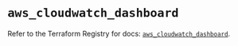 # `aws_cloudwatch_dashboard`

Refer to the Terraform Registry for docs: [`aws_cloudwatch_dashboard`](https://registry.terraform.io/providers/hashicorp/aws/6.16.0/docs/resources/cloudwatch_dashboard).
